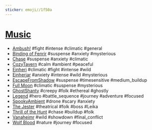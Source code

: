 ```yaml
---
sticker: emoji//1f50a
---
```

# [Music](K:\Documents\Foundry\Data\moulinette\sounds\custom\Music\Music)
- [Ambush!](K:\Documents\Foundry\Data\moulinette\sounds\custom\Music\Music\Ambush!.mp3) #fight #intense #climatic #general
- [Binding of Fenrir](K:\Documents\Foundry\Data\moulinette\sounds\custom\Music\Music\BindingOfFenrir.mp3) #suspense #anxiety #mysterious
- [Chase](K:\Documents\Foundry\Data\moulinette\sounds\custom\Music\Music\Chase.mp3) #suspense #anxiety #climatic
- [CozyTavern](K:\Documents\Foundry\Data\moulinette\sounds\custom\Music\Music\CozyTavern.ogg) #calm #ambient #peaceful
- [Einheri](K:\Documents\Foundry\Data\moulinette\sounds\custom\Music\Music\Einheri.mp3) #climatic #fight #intense #wild
- [Einherjar](K:\Documents\Foundry\Data\moulinette\sounds\custom\Music\Music\Einherjar.mp3) #anxiety #intense #wild #mysterious
- [EscapeFromShadow](K:\Documents\Foundry\Data\moulinette\sounds\custom\Music\Music\EscapeFromShadow.mp3) #suspense #timesensitive #medium_buildup
- [Full Moon](K:\Documents\Foundry\Data\moulinette\sounds\custom\Music\Music\FullMoon.mp3) #climatic #suspense #mysterious
- [GhostShanty](K:\Documents\Foundry\Data\moulinette\sounds\custom\Music\Music\GhostShanty.wav) #creepy #folk #ethereal #ghostly
- [Legend](K:\Documents\Foundry\Data\moulinette\sounds\custom\Music\Music\Legend.mp3) #hero #battle_sequence #journey #adventure #focused
- [SpookyAmbient](K:\Documents\Foundry\Data\moulinette\sounds\custom\Music\Music\SpookyAmbient.mp3) #drone #scary #anxiety
- [The Jester](K:\Documents\Foundry\Data\moulinette\sounds\custom\Music\Music\TheJester.mp3) #theatrical #folk #boss #Leika
- [Thrill of the Hunt](K:\Documents\Foundry\Data\moulinette\sounds\custom\Music\Music\ThrillOfTheHunt.mp3) #chase #buildup #folk
- [Vanaheimr](K:\Documents\Foundry\Data\moulinette\sounds\custom\Music\Music\Vanaheimr.mp3) #wild #showdown #final_conflict
- [Wolf Blood](K:\Documents\Foundry\Data\moulinette\sounds\custom\Music\Music\WolfBlood.mp3) #nature #journey #focused